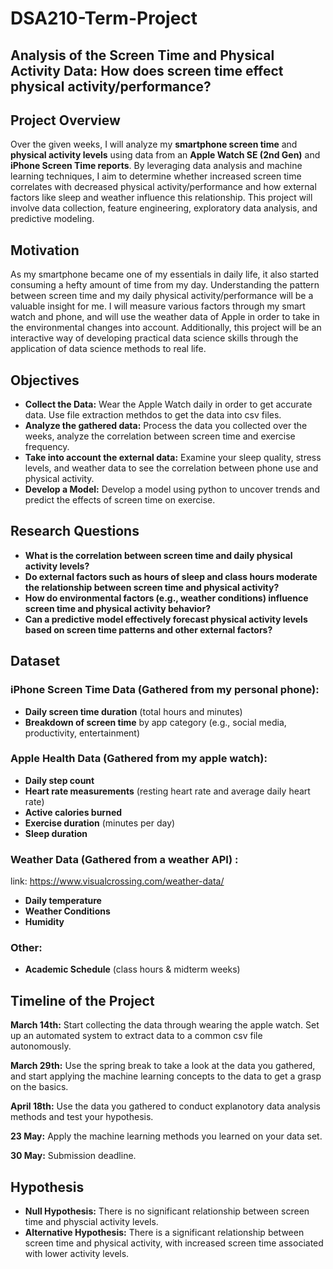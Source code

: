 # DSA210-Term-Project
## Analysis of the Screen Time and Physical Activity Data: How does screen time effect physical activity/performance? 

## Project Overview
Over the given weeks, I will analyze my **smartphone screen time** and **physical activity levels** using data from an **Apple Watch SE (2nd Gen)** and **iPhone Screen Time reports**. By leveraging data analysis and machine learning techniques, I aim to determine whether increased screen time correlates with decreased physical activity/performance  and how external factors like sleep and weather influence this relationship. This project will involve data collection, feature engineering, exploratory data analysis, and predictive modeling.

## Motivation
As my smartphone became one of my essentials in daily life, it also started consuming a hefty amount of time from my day. Understanding the pattern between screen time and my daily physical activity/performance will be a valuable insight for me. I will measure various factors through my smart watch and phone, and will use the weather data of Apple in order to take in the environmental changes into account. Additionally, this project will be an interactive way of developing practical data science skills through the application of data science methods to real life. 

## Objectives
- **Collect the Data:** Wear the Apple Watch daily in order to get accurate data. Use file extraction methdos to get the data into csv files.
- **Analyze the gathered data:** Process the data you collected over the weeks, analyze the correlation between screen time and exercise frequency.
- **Take into account the external data:** Examine your sleep quality, stress levels, and weather data to see the correlation between phone use and physical activity.
- **Develop a Model:** Develop a model using python to uncover trends and predict the effects of screen time on exercise.

## Research Questions
- **What is the correlation between screen time and daily physical activity levels?**
- **Do external factors such as hours of sleep and class hours moderate the relationship between screen time and physical activity?**
- **How do environmental factors (e.g., weather conditions) influence screen time and physical activity behavior?**
- **Can a predictive model effectively forecast physical activity levels based on screen time patterns and other external factors?**



## Dataset

### iPhone Screen Time Data (Gathered from my personal phone):
- **Daily screen time duration** (total hours and minutes)
- **Breakdown of screen time** by app category (e.g., social media, productivity, entertainment)

### Apple Health Data (Gathered from my apple watch):
- **Daily step count**
- **Heart rate measurements** (resting heart rate and average daily heart rate)
- **Active calories burned**
- **Exercise duration** (minutes per day)
- **Sleep duration**


### Weather Data (Gathered from a weather API) :
link: https://www.visualcrossing.com/weather-data/
- **Daily temperature** 
- **Weather Conditions**
- **Humidity**

### Other:
- **Academic Schedule** (class hours & midterm weeks) 



## Timeline of the Project

**March 14th:** Start collecting the data through wearing the apple watch. Set up an automated system to extract data to a common csv file autonomously. 

**March 29th:** Use the spring break to take a look at the data you gathered, and start applying the machine learning concepts to the data to get a grasp on the basics. 

**April 18th:** Use the data you gathered to conduct explanotory data analysis methods and test your hypothesis. 

**23 May:** Apply the machine learning methods you learned on your data set. 

**30 May:** Submission deadline. 

## Hypothesis

- **Null Hypothesis:** There is no significant relationship between screen time and physcial activity levels.
- **Alternative Hypothesis:** There is a significant relationship between screen time and physical activity, with increased screen time associated with lower activity levels.


